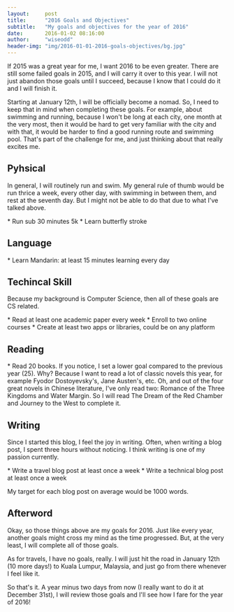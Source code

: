 ```yaml
---
layout:     post
title:      "2016 Goals and Objectives"
subtitle:   "My goals and objectives for the year of 2016"
date:       2016-01-02 08:16:00
author:     "wiseodd"
header-img: "img/2016-01-01-2016-goals-objectives/bg.jpg"
---
```


If 2015 was a great year for me, I want 2016 to be even greater. There are still some failed goals in 2015, and I will carry it over to this year. I will not just abandon those goals until I succeed, because I know that I could do it and I will finish it.

Starting at January 12th, I will be officially become a nomad. So, I need to keep that in mind when completing these goals. For example, about swimming and running, because I won't be long at each city, one month at the very most, then it would be hard to get very familiar with the city and with that, it would be harder to find a good running route and swimming pool. That's part of the challenge for me, and just thinking about that really excites me.

<h2 class="section-header">Pyhsical</h2>

In general, I will routinely run and swim. My general rule of thumb would be run thrice a week, every other day, with swimming in between them, and rest at the seventh day. But I might not be able to do that due to what I've talked above.

<p></p>
* Run sub 30 minutes 5k
* Learn butterfly stroke
<p></p>

<h2 class="section-header">Language</h2>

<p></p>
* Learn Mandarin: at least 15 minutes learning every day
<p></p>

<h2 class="section-header">Techincal Skill</h2>

Because my background is Computer Science, then all of these goals are CS related.

<p></p>
* Read at least one academic paper every week
* Enroll to two online courses
* Create at least two apps or libraries, could be on any platform
<p></p>

<h2 class="section-header">Reading</h2>

<p></p>
* Read 20 books. If you notice, I set a lower goal compared to the previous year (25). Why? Because I want to read a lot of classic novels this year, for example Fyodor Dostoyevsky's, Jane Austen's, etc. Oh, and out of the four great novels in Chinese literature, I've only read two: Romance of the Three Kingdoms and Water Margin. So I will read The Dream of the Red Chamber and Journey to the West to complete it.
<p></p>

<h2 class="section-header">Writing</h2>

Since I started this blog, I feel the joy in writing. Often, when writing a blog post, I spent three hours without noticing. I think writing is one of my passion currently. 

<p></p>
* Write a travel blog post at least once a week
* Write a technical blog post at least once a week 
<p></p>

My target for each blog post on average would be 1000 words.

<h2 class="section-header">Afterword</h2>

Okay, so those things above are my goals for 2016. Just like every year, another goals might cross my mind as the time progressed. But, at the very least, I will complete all of those goals.

As for travels, I have no goals, really. I will just hit the road in January 12th (10 more days!) to Kuala Lumpur, Malaysia, and just go from there whenever I feel like it.

So that's it. A year minus two days from now (I really want to do it at December 31st), I will review those goals and I'll see how I fare for the year of 2016!
